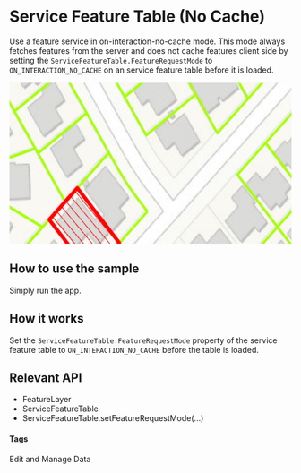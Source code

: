 # Service Feature Table (No Cache)
Use a feature service in on-interaction-no-cache mode. This mode always fetches features from the server and does not cache features client side by setting the `ServiceFeatureTable.FeatureRequestMode` to `ON_INTERACTION_NO_CACHE` on an service feature table before it is loaded.

![Service Feature Table No Cache App](service-feature-table-nocache.png)

## How to use the sample
Simply run the app.

## How it works
Set the `ServiceFeatureTable.FeatureRequestMode` property of the service feature table to `ON_INTERACTION_NO_CACHE` before the table is loaded.

## Relevant API
* FeatureLayer
* ServiceFeatureTable
* ServiceFeatureTable.setFeatureRequestMode(...)

#### Tags
Edit and Manage Data
